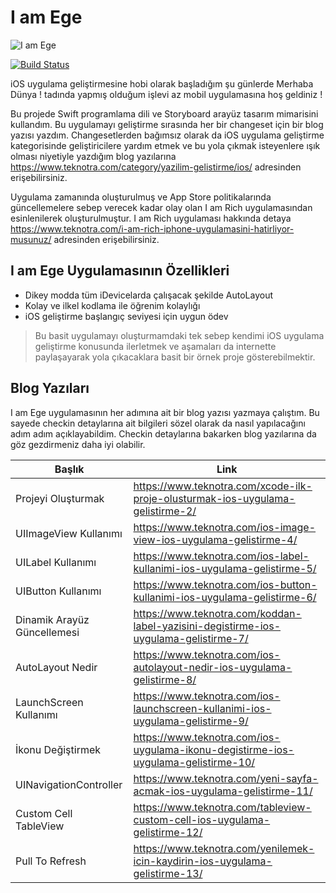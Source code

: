 # I am Ege

![I am Ege](https://user-images.githubusercontent.com/36307448/122682521-949cbe80-d202-11eb-959c-befdeea0f7d0.gif)


[![Build Status](https://travis-ci.org/joemccann/dillinger.svg?branch=master)](https://travis-ci.org/joemccann/dillinger)

iOS uygulama geliştirmesine hobi olarak başladığım şu günlerde Merhaba Dünya ! tadında yapmış olduğum işlevi az mobil uygulamasına hoş geldiniz ! 

Bu projede Swift programlama dili ve Storyboard arayüz tasarım mimarisini kullandım. Bu uygulamayı geliştirme sırasında her bir changeset için bir blog yazısı yazdım. Changesetlerden bağımsız olarak da iOS uygulama geliştirme kategorisinde geliştiricilere yardım etmek ve bu yola çıkmak isteyenlere ışık olması niyetiyle yazdığım blog yazılarına  https://www.teknotra.com/category/yazilim-gelistirme/ios/  adresinden erişebilirsiniz.

Uygulama zamanında oluşturulmuş ve App Store politikalarında güncellemelere sebep verecek kadar olay olan I am Rich uygulamasından esinlenilerek oluşturulmuştur. I am Rich uygulaması hakkında detaya https://www.teknotra.com/i-am-rich-iphone-uygulamasini-hatirliyor-musunuz/ adresinden erişebilirsiniz. 

## I am Ege Uygulamasının Özellikleri

- Dikey modda tüm iDevicelarda çalışacak şekilde AutoLayout
- Kolay ve ilkel kodlama ile öğrenim kolaylığı
- iOS geliştirme başlangıç seviyesi için uygun ödev


> Bu basit uygulamayı oluşturmamdaki tek sebep kendimi iOS uygulama geliştirme konusunda ilerletmek ve aşamaları da internette paylaşayarak yola çıkacaklara basit bir örnek proje gösterebilmektir.


## Blog Yazıları

I am Ege uygulamasının her adımına ait bir blog yazısı yazmaya çalıştım. Bu sayede checkin detaylarına ait bilgileri sözel olarak da nasıl yapılacağını adım adım açıklayabildim. Checkin detaylarına bakarken blog yazılarına da göz gezdirmeniz daha iyi olabilir.

| Başlık | Link |
| ------ | ------ |
| Projeyi Oluşturmak | https://www.teknotra.com/xcode-ilk-proje-olusturmak-ios-uygulama-gelistirme-2/ |
| UIImageView Kullanımı | https://www.teknotra.com/ios-image-view-ios-uygulama-gelistirme-4/|
| UILabel Kullanımı | https://www.teknotra.com/ios-label-kullanimi-ios-uygulama-gelistirme-5/ |
| UIButton Kullanımı | https://www.teknotra.com/ios-button-kullanimi-ios-uygulama-gelistirme-6/ |
| Dinamik Arayüz Güncellemesi | https://www.teknotra.com/koddan-label-yazisini-degistirme-ios-uygulama-gelistirme-7/ |
| AutoLayout Nedir | https://www.teknotra.com/ios-autolayout-nedir-ios-uygulama-gelistirme-8/ |
| LaunchScreen Kullanımı | https://www.teknotra.com/ios-launchscreen-kullanimi-ios-uygulama-gelistirme-9/ |
| İkonu Değiştirmek | https://www.teknotra.com/ios-uygulama-ikonu-degistirme-ios-uygulama-gelistirme-10/ |
| UINavigationController | https://www.teknotra.com/yeni-sayfa-acmak-ios-uygulama-gelistirme-11/ |
| Custom Cell TableView | https://www.teknotra.com/tableview-custom-cell-ios-uygulama-gelistirme-12/ |
| Pull To Refresh | https://www.teknotra.com/yenilemek-icin-kaydirin-ios-uygulama-gelistirme-13/ |

